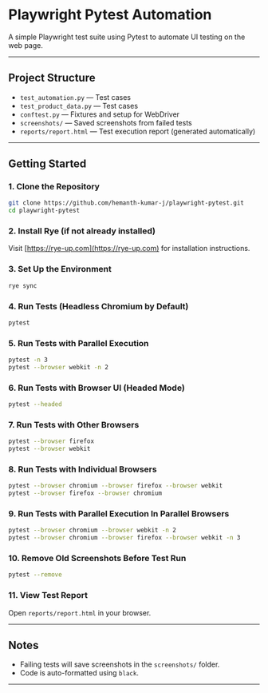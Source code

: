 # Playwright Pytest Automation

A simple Playwright test suite using Pytest to automate UI testing on the web page.

---

## Project Structure

- `test_automation.py` — Test cases
- `test_product_data.py` — Test cases
- `conftest.py` — Fixtures and setup for WebDriver
- `screenshots/` — Saved screenshots from failed tests
- `reports/report.html` — Test execution report (generated automatically)

---

## Getting Started

### 1. Clone the Repository
```bash
git clone https://github.com/hemanth-kumar-j/playwright-pytest.git
cd playwright-pytest
```

### 2. Install Rye (if not already installed)
Visit [https://rye-up.com](https://rye-up.com) for installation instructions.

### 3. Set Up the Environment
```bash
rye sync
```

### 4. Run Tests (Headless Chromium by Default)
```bash
pytest
```

### 5. Run Tests with Parallel Execution
```bash
pytest -n 3
pytest --browser webkit -n 2
```

### 6. Run Tests with Browser UI (Headed Mode)
```bash
pytest --headed
```

### 7. Run Tests with Other Browsers
```bash
pytest --browser firefox
pytest --browser webkit
```

### 8. Run Tests with Individual Browsers
```bash
pytest --browser chromium --browser firefox --browser webkit
pytest --browser firefox --browser chromium
```

### 9. Run Tests with Parallel Execution In Parallel Browsers
```bash
pytest --browser chromium --browser webkit -n 2
pytest --browser chromium --browser firefox --browser webkit -n 3
```

### 10. Remove Old Screenshots Before Test Run
```bash
pytest --remove
```

### 11. View Test Report
Open `reports/report.html` in your browser.

---

## Notes

- Failing tests will save screenshots in the `screenshots/` folder.
- Code is auto-formatted using `black`.

---
